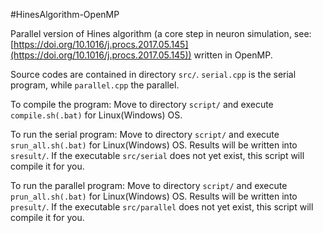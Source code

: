 #HinesAlgorithm-OpenMP

Parallel version of Hines algorithm (a core step in neuron simulation, see: [https://doi.org/10.1016/j.procs.2017.05.145](https://doi.org/10.1016/j.procs.2017.05.145)) written in OpenMP.

Source codes are contained in directory `src/`. `serial.cpp` is the serial program, while `parallel.cpp` the parallel.

To compile the program: Move to directory `script/` and execute `compile.sh(.bat)` for Linux(Windows) OS.

To run the serial program: Move to directory `script/` and execute `srun_all.sh(.bat)` for Linux(Windows) OS. Results will be written into `sresult/`. If the executable `src/serial` does not yet exist, this script will compile it for you.

To run the parallel program: Move to directory `script/` and execute `prun_all.sh(.bat)` for Linux(Windows) OS. Results will be written into `presult/`. If the executable `src/parallel` does not yet exist, this script will compile it for you.